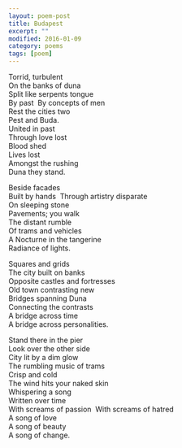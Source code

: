```yaml
---
layout: poem-post
title: Budapest
excerpt: ""
modified: 2016-01-09
category: poems
tags: [poem]
---
```


Torrid, turbulent  
On the banks of duna  
Split like serpents tongue  
By past  
By concepts of men  
Rest the cities two  
Pest and Buda.  
United in past  
Through love lost  
Blood shed  
Lives lost  
Amongst the rushing  
Duna they stand.  
  
Beside facades  
Built by hands  
Through artistry disparate  
On sleeping stone  
Pavements; you walk  
The distant rumble  
Of trams and vehicles  
A Nocturne in the tangerine  
Radiance of lights.  
  
Squares and grids  
The city built on banks  
Opposite castles and fortresses  
Old town contrasting new  
Bridges spanning Duna  
Connecting the contrasts  
A bridge across time  
A bridge across personalities.  
  
Stand there in the pier  
Look over the other side  
City lit by a dim glow  
The rumbling music of trams  
Crisp and cold  
The wind hits your naked skin  
Whispering a song  
Written over time  
With screams of passion  
With screams of hatred  
A song of love  
A song of beauty  
A song of change.  